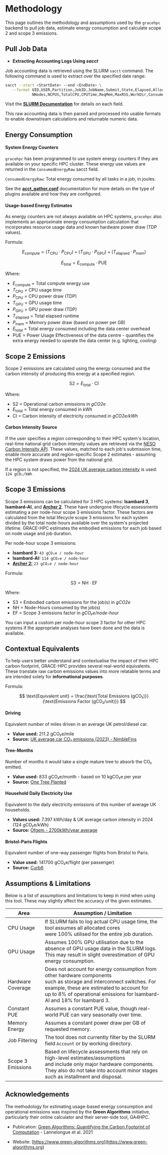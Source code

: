 # Methodology 

This page outlines the methodology and assumptions used by the `gracehpc` backend to pull job data, estimate energy consumption and calculate scope 2 and scope 3 emissions.


## Pull Job Data

- **Extracting Accounting Logs Using *sacct***

Job accounting data is retrieved using the SLURM `sacct` command. The following command is used to extract over the specified date range:

```bash
sacct --start <StartDate> --end <EndDate> \
   --format UID,USER,Partition,JobID,JobName,Submit,State,Elapsed,AllocTRES, \ 
            NNodes,NCPUS,TotalCPU,CPUTime,ReqMem,MaxRSS,WorkDir,ConsumedEnergyRaw
```

Visit the [**SLURM Documentation**](https://slurm.schedmd.com/sacct.html) for details on each field.

This raw accounting data is then parsed and processed into usable formats to enable downstream calculations and returnable numeric data. 


## Energy Consumption

#### System Energy Counters

`gracehpc` has been programmed to use system energy counters if they are available on your specific HPC cluster. These energy use values are returned in the `ConsumedEnergyRaw` sacct field.

`ConsumedEnergyRaw`: Total energy consumed by all tasks in a job, in joules. 

See the [**acct_gather.conf**](https://slurm.schedmd.com/acct_gather.conf.html) documentation for more details on the type of plugins available and how they are configured.

#### Usage-based Energy Estimates

As energy counters are not always available on HPC systems, `gracehpc` also implements an approximate energy consumption calculation that incorporates resource usage data and known hardware power draw (TDP values).

Formula:

$$
E_{\text{compute}} = (T_{\text{CPU}} \cdot P_{\text{CPU}}) + (T_{\text{GPU}} \cdot P_{\text{GPU}}) + (T_{\text{elapsed}} \cdot P_{\text{mem}})
$$

$$
E_{\text{total}} = E_{\text{compute}} \cdot \text{PUE}
$$

Where:

- $E_{\text{compute}}$ = Total compute energy use 
- $T_{\text{CPU}}$ = CPU usage time 
- $P_{\text{CPU}}$ = CPU power draw (TDP)
- $T_{\text{GPU}}$ = GPU usage time
- $P_{\text{GPU}}$ = GPU power draw (TDP)
- $T_{\text{elapsed}}$ = Total elapsed runtime 
- $P_{\text{mem}}$ = Memory power draw (based on power per GB)
- $E_{\text{total}}$ = Total energy consumed including the data center overhead
- $\text{PUE}$ = Power Usage Effectiveness of the data centre - quantifies the extra energy needed to operate the data center (e.g. lighting, cooling)




## Scope 2 Emissions 

Scope 2 emissions are calculated using the energy consumed and the carbon intensity of producing this energy at a specified region.

$$
\text{S2} = E_{\text{total}} \cdot \text{CI}
$$

Where:

- $\text{S2}$ = Operational carbon emissions in *gCO2e*
- $E_{\text{total}}$ = Total energy consumed in *kWh*
- $\text{CI}$ = Carbon intensity of electricity consumed in *gCO2e/kWh*

#### Carbon Intensity Source

If the user specifies a region corresponding to their HPC system's location,  real-time national grid carbon intensity values are retrieved via the [NESO Carbon Intensity API](https://carbonintensity.org.uk). These values, matched to each job's submission time, enable more accurate and region-specific Scope 2 estimates - assuming the HPC system draws power from the national grid.

If a region is not specified, the [2024 UK average carbon intensity](https://www.carbonbrief.org/analysis-uks-electricity-was-cleanest-ever-in-2024/) is used: `124 gCO₂/kWh`




## Scope 3 Emissions

Scope 3 emissions can be calculated for 3 HPC systems: **Isambard 3**, **Isambard-AI**, and [**Archer 2**](https://docs.archer2.ac.uk/user-guide/energy/). These have undergone lifecycle assessments estimating a per node-hour scope 3 emissions factor. These factors are calculated from the total lifecycle scope 3 emissions for each system divided by the total node-hours available over the system's projected lifetime. GRACE-HPC estimates the embodied emissions for each job based on node usage and job duration.

Per node-hour scope 3 emissions:

- **Isambard 3:** `43 gCO₂e / node-hour`
- **Isambard-AI:** `114 gCO₂e / node-hour`
- [**Archer 2:**](https://docs.archer2.ac.uk/user-guide/energy/) `23 gCO₂e / node-hour`

Formula:

$$
\text{S3} = \text{NH} \cdot \text{EF}
$$

Where:

- $\text{S3}$ = Embodied carbon emissions for the job(s) in *gCO2e*
- $\text{NH}$ = Node-Hours consumed by the job(s)
- $\text{EF}$ = Scope 3 emissions factor in *gCO₂e/node-hour*

You can input a custom per node-hour scope 3 factor for other HPC systems if the appropriate analyses have been done and the data is available.


## Contextual Equivalents

To help users better understand and contextualise the impact of their HPC carbon footprint, GRACE-HPC provides several real-world equivalents. These translate raw carbon emissions values into more relatable terms and are intended solely for **informational purposes**.

Formula:

$$
\text{Equivalent unit} = \frac{\text{Total Emissions (gCO₂)}}{\text{Emissions Factor (gCO₂/unit)}}
$$

#### Driving
Equivalent number of miles driven in an average UK petrol/diesel car.

- **Value used:** 211.2 gCO₂e/mile 
- **Source:** [UK average car CO₂ emissions (2023) - NimbleFins](https://www.nimblefins.co.uk/average-co2-emissions-car-uk#nogo)


#### Tree-Months
Number of months it would take a single mature tree to absorb the CO₂ emitted.

- **Value used:** 833 gCO₂e/month - based on 10 kgCO₂e per year
- **Source:** [One Tree Planted](https://onetreeplanted.org/blogs/stories/how-much-co2-does-tree-absorb?srsltid=AfmBOopRTUnD98_burqqG8JqB93xk9VGxHDDes7QyZj0p-OMyvQSgJsG)


#### Household Daily Electricity Use
Equivalent to the daily electricity emissions of this number of average UK households.

- **Values used:** 7.397 kWh/day & UK average carbon intensity in 2024 (124 gCO₂e/kWh)
- **Source:** [Ofgem - 2700kWh/year average](https://www.ofgem.gov.uk/average-gas-and-electricity-usage)

#### Bristol-Paris Flights
Equivalent number of one-way passenger flights from Bristol to Paris.

- **Value used:** 141700 gCO₂e/flight (per passenger)
- **Source:** [Curb6](https://curb6.com/footprint/flights/bristol-brs/paris-cdg)


## Assumptions & Limitations

Below is a list of assumptions and limitations to keep in mind when using this tool. These may slightly affect the accuracy of the given estimates.

| **Area**                 | **Assumption / Limitation** |
|--------------------------|-----------------------------|
| CPU Usage                | If SLURM fails to log actual CPU usage time, the tool assumes all allocated cores <br> were 100% utilised for the entire job duration. |
| GPU Usage                | Assumes 100% GPU utilisation due to the absence of GPU usage data in the SLURM logs. <br> This may result in slight overestimation of GPU energy consumption. |
| Hardware Coverage        | Does not account for energy consumption from other hardware components <br> such as storage and interconnect switches. For example, these are estimated to account for <br> up to 8% of operational emissions for Isambard-AI and 18% for Isambard 3. |
| Constant PUE | Assumes a constant PUE value, though real-world PUE can vary seasonally over time.  |
| Memory Energy            | Assumes a constant power draw per GB of requested memory. |
| Job Filtering            | The tool does not currently filter by the SLURM field `Account` or by working directory. |
| Scope 3 Emissions        | Based on lifecycle assessments that rely on high-level estimates/assumptions <br> and include only major hardware components. They also do not take into account minor stages <br> such as installment and disposal. |



## Acknowledgements 

The methodology for estimating usage-based energy consumption and operational emissions was inspired by the **Green Algorithms** initiative, particularly their online calculator and their server-side tool, GA4HPC.

- Publication: [Green Algorithms: Quantifying the Carbon Footprint of Computation](https://advanced.onlinelibrary.wiley.com/doi/10.1002/advs.202100707) - Lannelongue et al. 2021

- Website: [https://www.green-algorithms.org](https://www.green-algorithms.org)



